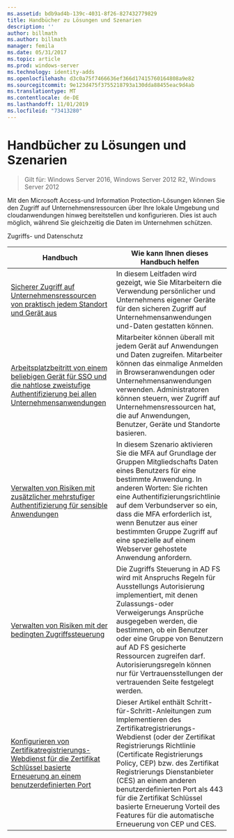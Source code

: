 ```yaml
---
ms.assetid: bdb9ad4b-139c-4031-8f26-827432779829
title: Handbücher zu Lösungen und Szenarien
description: ''
author: billmath
ms.author: billmath
manager: femila
ms.date: 05/31/2017
ms.topic: article
ms.prod: windows-server
ms.technology: identity-adds
ms.openlocfilehash: d3c0a75f7466636ef366d17415760164808a9e82
ms.sourcegitcommit: 9e123d475f3755218793a130dda88455eac9d4ab
ms.translationtype: MT
ms.contentlocale: de-DE
ms.lasthandoff: 11/01/2019
ms.locfileid: "73413280"
---
```

# <a name="solutions-and-scenario-guides"></a>Handbücher zu Lösungen und Szenarien

>Gilt für: Windows Server 2016, Windows Server 2012 R2, Windows Server 2012
 
  
Mit den Microsoft Access-und Information Protection-Lösungen können Sie den Zugriff auf Unternehmensressourcen über Ihre lokale Umgebung und cloudanwendungen hinweg bereitstellen und konfigurieren. Dies ist auch möglich, während Sie gleichzeitig die Daten im Unternehmen schützen.  
  
Zugriffs- und Datenschutz  
  
|Handbuch|Wie kann Ihnen dieses Handbuch helfen                                                                                                                                                                                                                                                                                                                                                                                                    
|-----|-----  
| [Sicherer Zugriff auf Unternehmensressourcen von praktisch jedem Standort und Gerät aus](https://technet.microsoft.com/library/dn550982.aspx)|In diesem Leitfaden wird gezeigt, wie Sie Mitarbeitern die Verwendung persönlicher und Unternehmens eigener Geräte für den sicheren Zugriff auf Unternehmensanwendungen und-Daten gestatten können.                                                                                                                                                                                    
| [Arbeitsplatzbeitritt von einem beliebigen Gerät für SSO und die nahtlose zweistufige Authentifizierung bei allen Unternehmensanwendungen](https://technet.microsoft.com/library/dn280945.aspx) | Mitarbeiter können überall mit jedem Gerät auf Anwendungen und Daten zugreifen. Mitarbeiter können das einmalige Anmelden in Browseranwendungen oder Unternehmensanwendungen verwenden. Administratoren können steuern, wer Zugriff auf Unternehmensressourcen hat, die auf Anwendungen, Benutzer, Geräte und Standorte basieren.                                        
| [Verwalten von Risiken mit zusätzlicher mehrstufiger Authentifizierung für sensible Anwendungen](https://technet.microsoft.com/library/dn280949.aspx)| In diesem Szenario aktivieren Sie die MFA auf Grundlage der Gruppen Mitgliedschafts Daten eines Benutzers für eine bestimmte Anwendung. In anderen Worten: Sie richten eine Authentifizierungsrichtlinie auf dem Verbundserver so ein, dass die MFA erforderlich ist, wenn Benutzer aus einer bestimmten Gruppe Zugriff auf eine spezielle auf einem Webserver gehostete Anwendung anfordern.  
| [Verwalten von Risiken mit der bedingten Zugriffssteuerung](https://technet.microsoft.com/library/dn280937.aspx) | Die Zugriffs Steuerung in AD FS wird mit Anspruchs Regeln für Ausstellungs Autorisierung implementiert, mit denen Zulassungs-oder Verweigerungs Ansprüche ausgegeben werden, die bestimmen, ob ein Benutzer oder eine Gruppe von Benutzern auf AD FS gesicherte Ressourcen zugreifen darf. Autorisierungsregeln können nur für Vertrauensstellungen der vertrauenden Seite festgelegt werden.
|[Konfigurieren von Zertifikatregistrierungs-Webdienst für die Zertifikat Schlüssel basierte Erneuerung an einem benutzerdefinierten Port](certificate-enrollment-certificate-key-based-renewal.md)|Dieser Artikel enthält Schritt-für-Schritt-Anleitungen zum Implementieren des Zertifikatregistrierungs-Webdienst (oder der Zertifikat Registrierungs Richtlinie (Certificate Registrierungs Policy, CEP) bzw. des Zertifikat Registrierungs Dienstanbieter (CES) an einem anderen benutzerdefinierten Port als 443 für die Zertifikat Schlüssel basierte Erneuerung Vorteil des Features für die automatische Erneuerung von CEP und CES. |


